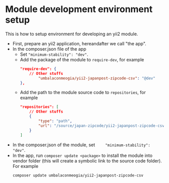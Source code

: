 # Module development environment setup

This is how to setup environment for developing an yii2 module.

* First, prepare an yii2 application, hereandafter we call "the app".
* In the composer.json file of the app
  * Set `"minimum-stability": "dev"`.
  * Add the package of the module to `require-dev`, for example
    ```json
    "require-dev": {
        // Other stuffs
		    "umbalaconmeogia/yii2-japanpost-zipcode-csv": "@dev"
    },
    ```
  * Add the path to the module source code to `repositories`, for example
    ```json
    "repositories": [
        // Other stuffs
        {
            "type": "path",
            "url": "/source/japan-zipcode/yii2-japanpost-zipcode-csv"
        }
    ]
    ```
* In the composer.json of the module, set `    "minimum-stability": "dev"`.
* In the app, run `composer update <package>` to install the module into vendor folder (this will create a symbolic link to the source code folder). For example
  ```shell
  composer update umbalaconmeogia/yii2-japanpost-zipcode-csv
  ```